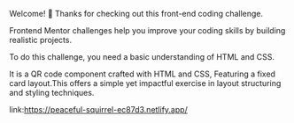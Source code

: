 Welcome! 👋
Thanks for checking out this front-end coding challenge.

Frontend Mentor challenges help you improve your coding skills by building realistic projects.

To do this challenge, you need a basic understanding of HTML and CSS.

It is a QR code component crafted with HTML and CSS, Featuring a fixed card layout.This offers a simple yet impactful exercise in layout structuring and styling techniques.

link:https://peaceful-squirrel-ec87d3.netlify.app/
